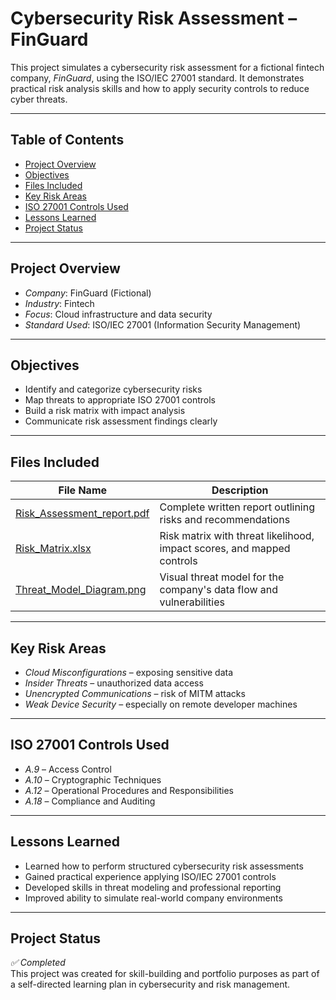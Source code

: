 # Cybersecurity Risk Assessment – FinGuard

This project simulates a cybersecurity risk assessment for a fictional fintech company, *FinGuard*, using the ISO/IEC 27001 standard. It demonstrates practical risk analysis skills and how to apply security controls to reduce cyber threats.

---

## Table of Contents

- [Project Overview](#project-overview)
- [Objectives](#objectives)
- [Files Included](#files-included)
- [Key Risk Areas](#key-risk-areas)
- [ISO 27001 Controls Used](#iso-27001-controls-used)
- [Lessons Learned](#lessons-learned)
- [Project Status](#project-status)

---

## Project Overview

- *Company*: FinGuard (Fictional)
- *Industry*: Fintech
- *Focus*: Cloud infrastructure and data security
- *Standard Used*: ISO/IEC 27001 (Information Security Management)

---

## Objectives

- Identify and categorize cybersecurity risks
- Map threats to appropriate ISO 27001 controls
- Build a risk matrix with impact analysis
- Communicate risk assessment findings clearly

---

## Files Included

| File Name | Description |
|-----------|-------------|
| [Risk_Assessment_report.pdf](https://github.com/Adersh-hari/Cybersecurity-Risk-Assessment-FinGuard/blob/main/Risk_Assessment_Report%20(1).pdf) | Complete written report outlining risks and recommendations |
| [Risk_Matrix.xlsx](https://github.com/Adersh-hari/Cybersecurity-Risk-Assessment-FinGuard/blob/main/Risk_Matrix%20(1).xlsx) | Risk matrix with threat likelihood, impact scores, and mapped controls |
| [Threat_Model_Diagram.png](https://github.com/Adersh-hari/Cybersecurity-Risk-Assessment-FinGuard/blob/main/Threat%20Model%20diagram.jpg) | Visual threat model for the company's data flow and vulnerabilities |

---

## Key Risk Areas

- *Cloud Misconfigurations* – exposing sensitive data
- *Insider Threats* – unauthorized data access
- *Unencrypted Communications* – risk of MITM attacks
- *Weak Device Security* – especially on remote developer machines

---

## ISO 27001 Controls Used

- *A.9* – Access Control
- *A.10* – Cryptographic Techniques
- *A.12* – Operational Procedures and Responsibilities
- *A.18* – Compliance and Auditing

---

## Lessons Learned

- Learned how to perform structured cybersecurity risk assessments
- Gained practical experience applying ISO/IEC 27001 controls
- Developed skills in threat modeling and professional reporting
- Improved ability to simulate real-world company environments

---

## Project Status

*✅ Completed*  
This project was created for skill-building and portfolio purposes as part of a self-directed learning plan in cybersecurity and risk management.
